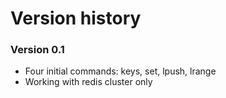 Version history
======
### Version 0.1
* Four initial commands: keys, set, lpush, lrange
* Working with redis cluster only
